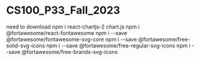 # CS100_P33_Fall_2023

need to download
npm i react-chartjs-2 chart.js
npm i @fortawesome/react-fontawesome
npm i --save @fortawesome/fontawesome-svg-core
npm i --save @fortawesome/free-solid-svg-icons
npm i --save @fortawesome/free-regular-svg-icons
npm i --save @fortawesome/free-brands-svg-icons